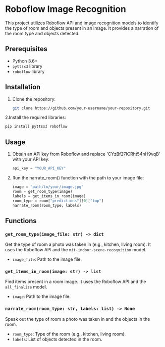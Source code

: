 # Roboflow Image Recognition

This project utilizes Roboflow API and image recognition models to identify the type of room and objects present in an image. It provides a narration of the room type and objects detected.

## Prerequisites

- Python 3.6+
- `pyttsx3` library
- `roboflow` library

## Installation

1. Clone the repository:

   ```bash
   git clone https://github.com/your-username/your-repository.git
   ```
2.Install the required libraries:
   ```bash
   pip install pyttsx3 roboflow
   ```

## Usage
1. Obtain an API key from Roboflow and replace 'CYzBf27ICRht54nH9vqB' with your API key:
   ```python
   api_key = "YOUR_API_KEY"

2. Run the narrate_room() function with the path to your image file:
   ```python
   image = "path/to/your/image.jpg"
   room = get_room_type(image)
   labels = get_items_in_room(image)
   room_type = room["predictions"][0]["top"]
   narrate_room(room_type, labels)

## Functions

### `get_room_type(image_file: str) -> dict`

Get the type of room a photo was taken in (e.g., kitchen, living room). It uses the Roboflow API and the `mit-indoor-scene-recognition` model.

- `image_file`: Path to the image file.

### `get_items_in_room(image: str) -> list`

Find items present in a room image. It uses the Roboflow API and the `all_finalize` model.

- `image`: Path to the image file.

### `narrate_room(room_type: str, labels: list) -> None`

Speak out the type of room a photo was taken in and the objects in the room.

- `room_type`: Type of the room (e.g., kitchen, living room).
- `labels`: List of objects detected in the room.






